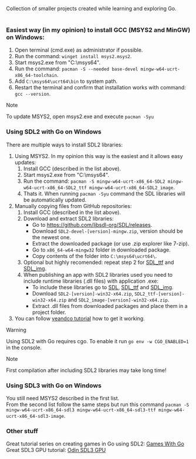 Collection of smaller projects created while learning and exploring Go.
<br><br>

### Easiest way (in my opinion) to install GCC (MSYS2 and MinGW) on Windows:
1. Open terminal (cmd.exe) as administrator if possible.
2. Run the command: ```winget install msys2.msys2```.
3. Start msys2.exe from "C:\msys64".
4. Run the command: ```pacman -S --needed base-devel mingw-w64-ucrt-x86_64-toolchain```.
5. Add ```C:\msys64\ucrt64\bin``` to system path.
6. Restart the terminal and confirm that installation works with command: ```gcc --version```.

> [!Note]
> To update MSYS2, open msys2.exe and execute ```pacman -Syu```


### Using SDL2 with Go on Windows
There are multiple ways to install SDL2 libraries:  

1. Using MSYS2. In my opinion this way is the easiest and it allows easy updates:
   1. Install GCC (described in the list above).
   2. Start msys2.exe from "C:\msys64".
   3. Run the command: ```pacman -S mingw-w64-ucrt-x86_64-SDL2 mingw-w64-ucrt-x86_64-SDL2_ttf mingw-w64-ucrt-x86_64-SDL2_image```.
   4. Thats it. When running ```pacman -Syu``` command the SDL libraries will be automatically updated.
2. Manually copying files from GitHub repositories:
   1. Install GCC (described in the list above).
   2. Download and extract SDL2 libraries:
      - Go to https://github.com/libsdl-org/SDL/releases.
      - Download ```SDL2-devel-[version]-mingw.zip```, version should be the newest one.
      - Extract the downloaded package (or use .zip explorer like 7-zip).
      - Go to ```x86_64-w64-mingw32``` folder in downloaded package.
      - Copy contents of the folder into ```C:\msys64\ucrt64\```.
   3. Optional but highly recomended: repeat step 2 for [SDL_ttf](https://github.com/libsdl-org/SDL_ttf/releases) and [SDL_img](https://github.com/libsdl-org/SDL_image/releases).
   4. When publishing an app with SDL2 libraries used you need to include runtime libraries (.dll files) with application .exe:
      - To include these libraries go to [SDL](https://github.com/libsdl-org/SDL/releases), [SDL_ttf](https://github.com/libsdl-org/SDL_ttf/releases) and [SDL_img](https://github.com/libsdl-org/SDL_image/releases).
      - Download ```SDL2-[version]-win32-x64.zip```, ```SDL2_ttf-[version]-win32-x64.zip``` and ```SDL2_image-[version]-win32-x64.zip```.
      - Extract .dll files from downloaded packages and place them in a project folder.
3. You can follow [veandco tutorial](https://github.com/veandco/go-sdl2?tab=readme-ov-file#requirements) how to get it working.

> [!warning]
> Using SDL2 with Go requires cgo. To enable it run ```go env -w CGO_ENABLED=1``` in the console.

> [!Note]
> First compilation after including SDL2 libraries may take long time!

### Using SDL3 with Go on Windows
You still need MSYS2 described in the first list.  
From the second list follow the same steps but run this command ```pacman -S mingw-w64-ucrt-x86_64-sdl3 mingw-w64-ucrt-x86_64-sdl3-ttf mingw-w64-ucrt-x86_64-sdl3-image```.  

### Other stuff
Great tutorial series on creating games in Go using SDL2: [Games With Go](https://www.youtube.com/watch?v=9D4yH7e_ea8&list=PLDZujg-VgQlZUy1iCqBbe5faZLMkA3g2x)  
Great SDL3 GPU tutorial: [Odin SDL3 GPU](https://www.youtube.com/watch?v=tfc3vschDVw&list=PLI3kBEQ3yd-CbQfRchF70BPLF9G1HEzhy)  
